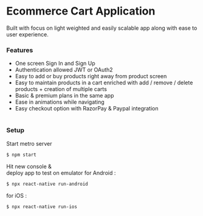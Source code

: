 # Ecommerce Cart Application
Built with focus on light weighted and easily scalable app along with ease to user experience.

### Features
* One screen Sign In and Sign Up
* Authentication allowed JWT or OAuth2 
* Easy to add or buy products right away from product screen
* Easy to maintain products in a cart enriched with add / remove / delete products + creation of multiple carts
* Basic & premium plans in the same app
* Ease in animations while navigating
* Easy checkout option with RazorPay & Paypal integration

#
### Setup
Start metro server
```sh
$ npm start
```

Hit new console & \
deploy app to test on emulator
for Android :

```sh
$ npx react-native run-android
```
for iOS :

```sh
$ npx react-native run-ios
```
